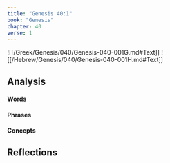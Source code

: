 ```yaml
---
title: "Genesis 40:1"
book: "Genesis"
chapter: 40
verse: 1
---
```

![[/Greek/Genesis/040/Genesis-040-001G.md#Text]]
![[/Hebrew/Genesis/040/Genesis-040-001H.md#Text]]

## Analysis

#### Words

#### Phrases

#### Concepts

## Reflections

